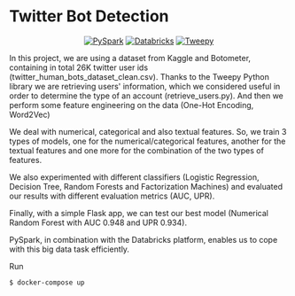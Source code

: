 # Twitter Bot Detection

<p align="center">
    <a href="https://spark.apache.org/docs/latest/api/python/"><img alt="PySpark" src="https://img.shields.io/badge/-pyspark-important?logo=apachespark"></a>
    <a href="https://community.cloud.databricks.com/"><img alt="Databricks" src="https://img.shields.io/badge/-Databricks-yellow?logo=Databricks"></a>
    <a href="https://www.tweepy.org/"><img alt="Tweepy" src="https://img.shields.io/badge/-Tweepy-blue?logo=twitter"></a>
</p>

In this project, we are using a dataset from Kaggle and Botometer, containing in total 26K twitter user ids (twitter_human_bots_dataset_clean.csv). Thanks to the Tweepy Python library we are retrieving users' information, which we considered useful in order to determine the type of an account (retrieve_users.py). And then we perform some feature engineering on the data (One-Hot Encoding, Word2Vec)

We deal with numerical, categorical and also textual features. So, we train 3 types of models, one for the numerical/categorical features, another for the textual features and one more for the combination of the two types of features.

We also experimented with different classifiers (Logistic Regression, Decision Tree, Random Forests and Factorization Machines) and evaluated our results with different evaluation metrics (AUC, UPR).

Finally, with a simple Flask app, we can test our best model (Numerical Random Forest with AUC 0.948 and UPR 0.934).

PySpark, in combination with the Databricks platform, enables us to cope with this big data task efficiently.

Run
```
$ docker-compose up
```
